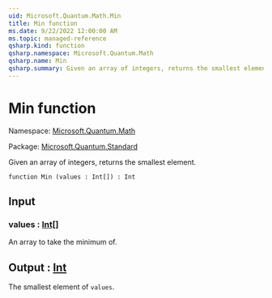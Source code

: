 ```yaml
---
uid: Microsoft.Quantum.Math.Min
title: Min function
ms.date: 9/22/2022 12:00:00 AM
ms.topic: managed-reference
qsharp.kind: function
qsharp.namespace: Microsoft.Quantum.Math
qsharp.name: Min
qsharp.summary: Given an array of integers, returns the smallest element.
---
```


# Min function

Namespace: [Microsoft.Quantum.Math](xref:Microsoft.Quantum.Math)

Package: [Microsoft.Quantum.Standard](https://nuget.org/packages/Microsoft.Quantum.Standard)


Given an array of integers, returns the smallest element.

```qsharp
function Min (values : Int[]) : Int
```


## Input

### values : [Int](xref:microsoft.quantum.qsharp.valueliterals#int-literals)[]

An array to take the minimum of.



## Output : [Int](xref:microsoft.quantum.qsharp.valueliterals#int-literals)

The smallest element of `values`.